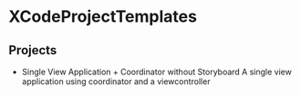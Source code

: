 # XCodeProjectTemplates

## Projects

+ Single View Application + Coordinator without Storyboard
A single view application using coordinator and a viewcontroller

